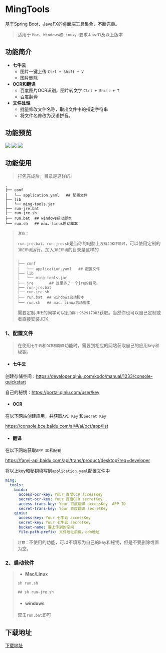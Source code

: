# MingTools
基于Spring Boot、JavaFX的桌面端工具集合，不断完善。

> 适用于 `Mac`、`Windows`和`Linux`。要求Java11及以上版本

## 功能简介

- **七牛云**
  - 图片一键上传 `Ctrl + Shift + V`
  - 图片删除
- **OCR和翻译**
  - 百度图片OCR识别，图片转文字 `Ctrl + Shift + T`
  - 百度翻译
- **文件处理**
  - 批量修改文件名称，取出文件中的指定字符串
  - 将文件名修改为汉语拼音。

## 功能预览

![](https://img-blog.csdnimg.cn/20200630141720165.png?x-oss-process=image/watermark,type_ZmFuZ3poZW5naGVpdGk,shadow_10,text_aHR0cHM6Ly9ibG9nLmNzZG4ubmV0L1hpdW1pbmdMZWU=,size_16,color_FFFFFF,t_70)
![](https://img-blog.csdnimg.cn/20200630141719820.jpg?x-oss-process=image/watermark,type_ZmFuZ3poZW5naGVpdGk,shadow_10,text_aHR0cHM6Ly9ibG9nLmNzZG4ubmV0L1hpdW1pbmdMZWU=,size_16,color_FFFFFF,t_70)
![](https://img-blog.csdnimg.cn/2020063014190481.png?x-oss-process=image/watermark,type_ZmFuZ3poZW5naGVpdGk,shadow_10,text_aHR0cHM6Ly9ibG9nLmNzZG4ubmV0L1hpdW1pbmdMZWU=,size_16,color_FFFFFF,t_70)

## 功能使用

> 打包完成后，目录是这样的。

```shell
.
├── conf
│   └── application.yaml   ## 配置文件
├── lib
│   └── ming-tools.jar
├── run-jre.bat
├── run-jre.sh
├── run.bat  ## windows启动脚本
└── run.sh   ## mac、linux启动脚本
```

> `注意：`
>
> `run-jre.bat`、`run-jre.sh`是当你的电脑上`没有JDK环境时`，可以使用定制的`JRE环境`运行。加入`JRE环境`的目录是这样的
>
> ```shell
> .
> ├── conf
> │   └── application.yaml   ## 配置文件
> ├── lib
> │   └── ming-tools.jar
> ├── jre       ## 这里多了一个jre的目录。
> ├── run-jre.bat
> ├── run-jre.sh
> ├── run.bat  ## windows启动脚本
> └── run.sh   ## mac、linux启动脚本
> ```
>
> 需要定制JRE的同学可以到`Q群：962917903`获取。当然你也可以自己定制或者直接安装JDK.

### 1、配置文件

> 在使用`七牛云`和`OCR和翻译`功能时，需要到相应的网站获取自己的应用key和秘钥。

- #### 七牛云

创建存储空间：https://developer.qiniu.com/kodo/manual/1233/console-quickstart

自己的秘钥：https://portal.qiniu.com/user/key

- #### OCR

在以下网站创建应用，并获取`API Key` 和`Secret Key`

https://console.bce.baidu.com/ai/#/ai/ocr/app/list

- #### 翻译

在以下网站获取`APP ID`和`秘钥`

https://fanyi-api.baidu.com/api/trans/product/desktop?req=developer

将以上key和秘钥填写到`application.yaml`配置文件中

```yaml
ming:
  tools:
    baidu:
      access-ocr-key: Your 百度OCR accessKey
      secret-ocr-key: Your 百度OCR secretKey
      access-trans-key: Your 百度翻译 accessKey  APP ID
      secret-trans-key: Your 百度翻译 secretKey
    qiniu:
      access-key: Your 七牛云 accessKey
      secret-key: Your 七牛云 secretKey
      bucket-name: 要上传到的空间
      file-path-prefix: 文件地址前缀，cdn地址
```

> `注意：`不使用的功能，可以不填写为自己的key和秘钥，但是不要删除或置为空。

### 2、启动软件

> - **Mac/Linux**
>
> ```shell
> sh run.sh
> 
> ## sh run-jre.sh
> ```
>
> - #### windows
>
> 双击`run.bat`即可

## 下载地址

[下载地址](https://github.com/XiumingLee/MingTools/releases)


